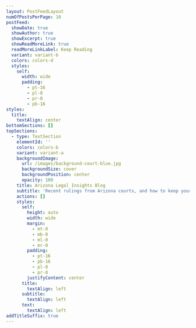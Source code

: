 ```yaml
---
layout: PostFeedLayout
numOfPostsPerPage: 10
postFeed:
  showDate: true
  showAuthor: true
  showExcerpt: true
  showReadMoreLink: true
  readMoreLinkLabel: Keep Reading
  variant: variant-b
  colors: colors-d
  styles:
    self:
      width: wide
      padding:
        - pt-16
        - pl-8
        - pr-8
        - pb-16
styles:
  title:
    textAlign: center
bottomSections: []
topSections:
  - type: TextSection
    elementId: ''
    colors: colors-b
    variant: variant-a
    backgroundImage:
      url: /images/background-court-blue.jpg
      backgroundSize: cover
      backgroundPosition: center
      opacity: 100
    title: Arizona Legal Insights Blog
    subtitle: 'Recent rulings from Arizona courts, and how to keep yourself protected.'
    actions: []
    styles:
      self:
        height: auto
        width: wide
        margin:
          - mt-0
          - mb-0
          - ml-0
          - mr-0
        padding:
          - pt-16
          - pb-16
          - pl-8
          - pr-8
        justifyContent: center
      title:
        textAlign: left
      subtitle:
        textAlign: left
      text:
        textAlign: left
addTitleSuffix: true
---
```

